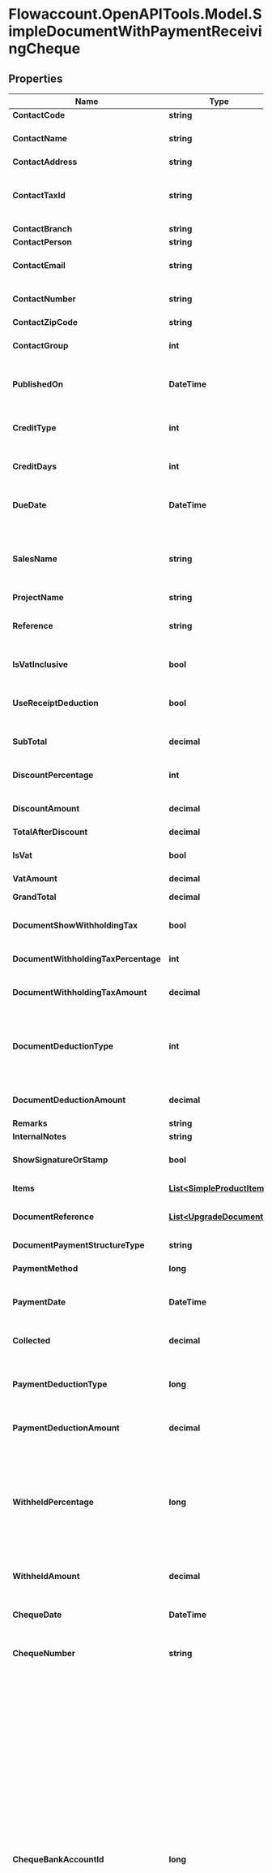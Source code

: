 
# Flowaccount.OpenAPITools.Model.SimpleDocumentWithPaymentReceivingCheque

## Properties

Name | Type | Description | Notes
------------ | ------------- | ------------- | -------------
**ContactCode** | **string** | รหัส ลูกค้า/ผู้จำหน่าย | [optional] 
**ContactName** | **string** | ชื่อ ลูกค้า/ผู้จำหน่าย &lt;br&gt; &lt;ex&gt;Example: บริษัท ลูกค้า จำกัด, คุณลูกค้า ซื้อประจำ&lt;/ex&gt; | 
**ContactAddress** | **string** | ที่อยู่ ลูกค้า/ผู้จำหน่าย | [optional] 
**ContactTaxId** | **string** | เลขประจำตัวผู้เสียภาษี ลูกค้า หรือ ผู้จำหน่าย/ลูกค้า &lt;br&gt; (ถ้ามีจำเป็นต้องครบ 13 หลัก) &lt;br&gt; &lt;ex&gt;Example: 1234567890123 &lt;/ex&gt; | [optional] 
**ContactBranch** | **string** | สำนักงาน/สาขา | [optional] 
**ContactPerson** | **string** | ชื่อผู้ติดต่อ | [optional] 
**ContactEmail** | **string** | อีเมลผู้ติดต่อ &lt;br&gt; &lt;ex&gt;Example: contact@email.com&lt;/ex&gt; | [optional] 
**ContactNumber** | **string** | เบอร์มือถือผู้ติดต่อ &lt;br&gt; &lt;ex&gt;Example: 099-999-9999&lt;/ex&gt; | [optional] 
**ContactZipCode** | **string** | รหัสไปรษณีย์ติดต่อ | [optional] 
**ContactGroup** | **int** | ประผู้ติดต่อ &lt;br&gt; 1 &#x3D; บุคคลธรรมดา &lt;br&gt; 3 &#x3D; นิติบุคคล | [optional] [default to 1]
**PublishedOn** | **DateTime** | วันที่เอกสาร รูปแบบ yyyy-MM-dd &lt;br&gt; &lt;ex&gt;Example: 2020-01-01&lt;/ex&gt; | 
**CreditType** | **int** | รูปแบบเครดิต &lt;br&gt; 1 &#x3D; เครดิต (วัน) &lt;br&gt; 3 &#x3D; เงินสด  &lt;br&gt; 5 &#x3D; เครดิต (ไม่แสดงวันที่ครบกำหนด) | [optional] [default to 1]
**CreditDays** | **int** | จำนวนวันที่ให้เครดิต &lt;br&gt; &lt;ex&gt;Example: 30&lt;/ex&gt; | [optional] [default to 0]
**DueDate** | **DateTime** | วันครบกำหนดเอกสาร รูปแบบ yyyy-MM-dd &lt;br&gt; &lt;ex&gt;Example: 2020-01-01&lt;/ex&gt; | 
**SalesName** | **string** | ชื่อผู้สร้างเอกสาร หรือ ชื่อพนักงานขาย &lt;br&gt; &lt;ex&gt;Example: sale@email.com or Mr.Sale Shop&lt;/ex&gt; | [optional] [default to "อีเมล หรือ ชื่อผู้สร้างเอกสาร"]
**ProjectName** | **string** | ชื่อโปรเจค | [optional] 
**Reference** | **string** | เลขที่อ้างอิง หรือ เลขที่เอกสารที่เกี่ยวข้อง &lt;br&gt; &lt;ex&gt;Example: INV2020010001&lt;/ex&gt; | [optional] 
**IsVatInclusive** | **bool** | มูลค่าเอกสารรวมภาษีแล้วหรือไม่ | [optional] [default to false]
**UseReceiptDeduction** | **bool** | เปิดใช้งานฟังก์ชั่น ปรับลดท้ายเอกสาร &lt;br&gt; (เฉพาะเอกสารใบกำกับภาษี / ใบเสร็จรับเงิน และ ใบเสร็จรับเงิน) | [optional] [default to false]
**SubTotal** | **decimal** | มูลค่ารวมเป็นเงิน | [optional] [default to 0M]
**DiscountPercentage** | **int** | มูลค่าส่วนลดเป็นเปอร์เซ็นต์ | [optional] [default to 0]
**DiscountAmount** | **decimal** | มูลค่าส่วนลดเป็นจำนวน (บาท) | [optional] [default to 0M]
**TotalAfterDiscount** | **decimal** | มูลค่าหลังหักส่วนลด | 
**IsVat** | **bool** | มูลค่าหลังหักส่วนลด มีภาษีมูลค่าเพิ่ม 7% | [optional] [default to false]
**VatAmount** | **decimal** | ภาษีมูลค่าเพิ่ม | [optional] 
**GrandTotal** | **decimal** | จำนวนเงินรวมทั้งสิ้น (รวมภาษีมูลค่าเพิ่ม 7% แล้ว) | 
**DocumentShowWithholdingTax** | **bool** | แสดงหรือไม่แสดง หัก ณ ที่จ่ายท้ายเอกสาร | [optional] [default to false]
**DocumentWithholdingTaxPercentage** | **int** | ภาษี ณ ที่จ่าย (%) | [optional] [default to 0]
**DocumentWithholdingTaxAmount** | **decimal** | มูลค่าภาษีหัก ณ ที่จ่าย | [optional] [default to 0M]
**DocumentDeductionType** | **int** | ประเภทรายการปรับลด &lt;br&gt; 1 &#x3D; ส่วนลดพิเศษ &lt;br&gt; 3 &#x3D; ค่านายหน้าและส่วนแบ่งการขาย &lt;br&gt; 5 &#x3D; ค่าดำเนินการ &lt;br&gt; 7 &#x3D; ปัดเศษ &lt;br&gt; (เฉพาะเอกสารใบกำกับภาษี/ใบเสร็จรับเงิน) | [optional] [default to 0]
**DocumentDeductionAmount** | **decimal** | จำนวนเงินยอดรายการปรับลด &lt;br&gt; (เฉพาะเอกสารใบกำกับภาษี/ใบเสร็จรับเงิน) | [optional] [default to 0M]
**Remarks** | **string** | หมายเหตุเอกสาร | [optional] 
**InternalNotes** | **string** | โน๊ตภายในบริษัท | [optional] 
**ShowSignatureOrStamp** | **bool** | ลายเซ็นอิเล็กทรอนิกส์และตรายาง | [optional] [default to true]
**Items** | [**List&lt;SimpleProductItem&gt;**](SimpleProductItem.md) | รายการสินค้าใช้งานสำหรับเอกสาร Simple | [optional] 
**DocumentReference** | [**List&lt;UpgradeDocument&gt;**](UpgradeDocument.md) | สำหรับอัพเกรดเอกสาร โดยอ้างอิงเอกสารต้นทาง (ยกเว้นเอกสารใบเสนอราคา) | [optional] 
**DocumentPaymentStructureType** | **string** | สร้างเอกสารแบบ Simple พร้อมรับชำระเงิน ด้วยเช็ค | 
**PaymentMethod** | **long** | ประเภทการเก็บเงิน &lt;br&gt; 3 &#x3D; เช็ค | [default to 1]
**PaymentDate** | **DateTime** | วันที่รับชำระเงิน / วันที่ชำระเงิน รูปแบบ yyyy-MM-dd &lt;br&gt; &lt;ex&gt;Example: 2020-01-01&lt;/ex&gt; | 
**Collected** | **decimal** | จำนวนเงินยอดรับสุทธิ &lt;br&gt; &lt;ex&gt; Example : 100.00 &lt;/ex&gt; | [default to 0M]
**PaymentDeductionType** | **long** | ประเภทรายการปรับลด &lt;br&gt; 1 &#x3D; ส่วนลดพิเศษ &lt;br&gt; 3 &#x3D; ค่านายหน้าและส่วนแบ่งการขาย &lt;br&gt; 5 &#x3D; ค่าดำเนินการ &lt;br&gt; 7 &#x3D; ปัดเศษ &lt;br&gt;  | [optional] [default to 0]
**PaymentDeductionAmount** | **decimal** | จำนวนเงินยอดรายการปรับลด &lt;br&gt; &lt;ex&gt; Example : 100.00 &lt;/ex&gt; | [optional] [default to 0M]
**WithheldPercentage** | **long** | เปอร์เซ็น หัก ณ ที่จ่าย &lt;br&gt; 0.5 &#x3D; 0.5% &lt;br&gt; 0.75 &#x3D; 0.75% &lt;br&gt; 1 &#x3D; 1% &lt;br&gt; 1.5 &#x3D; 1.5% &lt;br&gt; 2 &#x3D; 2% &lt;br&gt; 3 &#x3D; 3% &lt;br&gt; 5 &#x3D; 5% &lt;br&gt; 10 &#x3D; 10% &lt;br&gt; 15 &#x3D; 15% &lt;br&gt; -1 &#x3D; จำนวนเงิน &lt;red&gt;(สำหรับเอกสารที่ใช้ภาษีแยกตามรายการสินค้า ต้องใช้เป็นจำนวนเงิน)&lt;/red&gt; | [optional] [default to 0]
**WithheldAmount** | **decimal** | จำนวน ยอดหัก ณ ที่จ่าย &lt;br&gt; &lt;ex&gt; Example : 100.00 &lt;/ex&gt; | [optional] [default to 0M]
**ChequeDate** | **DateTime** | วันที่หน้าเช็ค รูปแบบ yyyy-MM-dd &lt;br&gt; &lt;ex&gt;Example: 2020-01-01&lt;/ex&gt; | [optional] 
**ChequeNumber** | **string** | เลขที่เช็คธนาคาร &lt;br&gt; &lt;ex&gt;Example: 122-122-122&lt;/ex&gt; | [optional] 
**ChequeBankAccountId** | **long** | ธนาคารที่ระบุหน้าเช็ค &lt;br&gt; 1 &#x3D; ธนาคารกรุงเทพ &lt;br&gt; 2 &#x3D; ธนาคารกสิกรไทย &lt;br&gt; 3 &#x3D; ธนาคารกรุงไทย &lt;br&gt; 4 &#x3D; ธนาคารทหารไทย &lt;br&gt; 5 &#x3D; ธนาคารไทยพาณิชย์ &lt;br&gt; 6 &#x3D; ธนาคารสแตนดาร์ดชาร์เตอร์ด &lt;br&gt; 7 &#x3D; ธนาคารซีไอเอ็มบี ไทย &lt;br&gt; 8 &#x3D; ธนาคารยูโอบี &lt;br&gt; 10 &#x3D; ธนาคารกรุงศรีอยุธยา &lt;br&gt; 11 &#x3D; ธนาคารออมสิน &lt;br&gt; 12 &#x3D; ธนาคารธนชาต &lt;br&gt; 13 &#x3D; ธนาคารแลนด์ แอนด์ เฮ้าส์ &lt;br&gt; 14 &#x3D; ธนาคารเกียรตินาคิน &lt;br&gt; 15 &#x3D; ธนาคารซิตี้แบงก์ &lt;br&gt; 16 &#x3D; ธนาคารทิสโก้ &lt;br&gt; 53 &#x3D; ธนาคารเพื่อการเกษตรและสหกรณ์การเกษตร &lt;br&gt; 54 &#x3D; ธนาคารเพื่อการส่งออกและนำเข้าแห่งประเทศไทย &lt;br&gt; 55 &#x3D; ธนาคารอาคารสงเคราะห์ &lt;br&gt; 56 &#x3D; ธนาคารพัฒนาวิสาหกิจขนาดกลางและขนาดย่อมแห่งประเทศไทย &lt;br&gt; 57 &#x3D; ธนาคารอิสลามแห่งประเทศไทย &lt;br&gt; 58 &#x3D; ธนาคารแห่งประเทศจีน (ไทย) &lt;br&gt; 59 &#x3D; ธนาคารไอซีบีซี (ไทย) &lt;br&gt; 60 &#x3D; ธนาคารเมกะ สากลพาณิชย์ &lt;br&gt; 61 &#x3D; ธนาคารซูมิโตโม มิตซุย แบงกิ้ง คอร์ปอเรชั่น &lt;br&gt; 62 &#x3D; ธนาคารมิซูโฮ จำกัด (กรุงเทพฯ) &lt;br&gt; 63 &#x3D; ธนาคารฮ่องกงและเซี่ยงไฮ้แบงกิ้งคอร์ปอเรชั่น &lt;br&gt; 64 &#x3D; ธนาคารไทยเครดิต เพื่อรายย่อย  | [optional] [default to 0]
**PaymentRemarks** | **string** | หมายเหตุ การรับชำระเงิน หรือ ชำระเงิน | [optional] 
**RemainingCollectedType** | **long** | สาเหตุเงินขาด เงินเกิน &lt;br&gt; 51 &#x3D; เงินขาดหรือเงินกิน &lt;br&gt; 55 &#x3D; ค่าธรรมเนียมธนาคาร  | [optional] [default to 0]
**RemainingCollected** | **decimal** | จำนวน ยอดเงินขาด หรือ เงินเกิน &lt;br&gt; &lt;ex&gt; Example : 100.00 &lt;/ex&gt; | [optional] [default to 0M]

[[Back to Model list]](../README.md#documentation-for-models)
[[Back to API list]](../README.md#documentation-for-api-endpoints)
[[Back to README]](../README.md)

